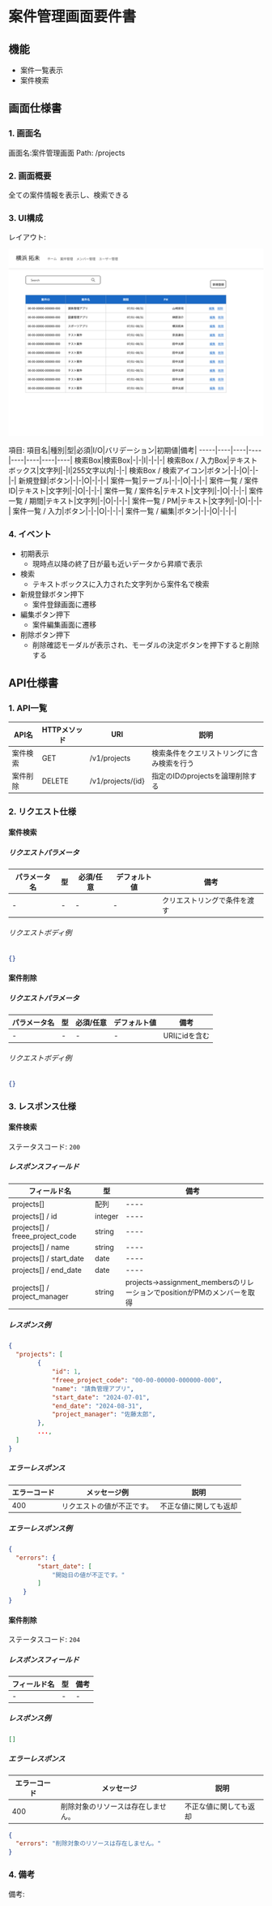 # 案件管理画面要件書

## 機能

- 案件一覧表示
- 案件検索

## 画面仕様書

### 1. 画面名

画面名:案件管理画面
Path: /projects

### 2. 画面概要

全ての案件情報を表示し、検索できる  

### 3. UI構成

レイアウト:

![案件管理画面WF](案件管理画面WF_20240824.png)

項目:
項目名|種別|型|必須|I/O|バリデーション|初期値|備考|
-----|----|----|----|----|----|----|----|
検索Box|検索Box|-|-|I|-|-|-|
検索Box / 入力Box|テキストボックス|文字列|-|I|255文字以内|-|-|
検索Box / 検索アイコン|ボタン|-|-|O|-|-|-|
新規登録|ボタン|-|-|O|-|-|-|
案件一覧|テーブル|-|-|O|-|-|-|
案件一覧 / 案件ID|テキスト|文字列|-|O|-|-|-|
案件一覧 / 案件名|テキスト|文字列|-|O|-|-|-|
案件一覧 / 期間|テキスト|文字列|-|O|-|-|-|
案件一覧 / PM|テキスト|文字列|-|O|-|-|-|
案件一覧 / 入力|ボタン|-|-|O|-|-|-|
案件一覧 / 編集|ボタン|-|-|O|-|-|-|

### 4. イベント

- 初期表示
  - 現時点以降の終了日が最も近いデータから昇順で表示
- 検索
  - テキストボックスに入力された文字列から案件名で検索
- 新規登録ボタン押下
  - 案件登録画面に遷移
- 編集ボタン押下
  - 案件編集画面に遷移
- 削除ボタン押下
  - 削除確認モーダルが表示され、モーダルの決定ボタンを押下すると削除する

## API仕様書

### 1. API一覧

API名|HTTPメソッド|URI|説明|
-----|----|----|----|
案件検索|GET|/v1/projects|検索条件をクエリストリングに含み検索を行う|
案件削除|DELETE|/v1/projects/{id}|指定のIDのprojectsを論理削除する|

### 2. リクエスト仕様

#### 案件検索

##### リクエストパラメータ

パラメータ名|型|必須/任意|デフォルト値|備考|
-----|----|----|----|----|
-|-|-|-|クリエストリングで条件を渡す|

###### リクエストボディ例

```json
{}
```

#### 案件削除

##### リクエストパラメータ

パラメータ名|型|必須/任意|デフォルト値|備考|
-----|----|----|----|----|
-|-|-|-|URIにidを含む|

###### リクエストボディ例

```json
{}
```

### 3. レスポンス仕様

#### 案件検索

ステータスコード: `200`

##### レスポンスフィールド

フィールド名|型|備考|
-----|----|----|
projects[]|配列|----|
projects[] / id|integer|----|
projects[] / freee_project_code|string|----|
projects[] / name|string|----|
projects[] / start_date|date|----|
projects[] / end_date|date|----|
projects[] / project_manager|string|projects->assignment_membersのリレーションでpositionがPMのメンバーを取得|

##### レスポンス例

```json
{
  "projects": [
        {
            "id": 1,
            "freee_project_code": "00-00-00000-000000-000",
            "name": "請負管理アプリ",
            "start_date": "2024-07-01",
            "end_date": "2024-08-31",
            "project_manager": "佐藤太郎",
        },
        ...,
  ]
}
```

##### エラーレスポンス

エラーコード|メッセージ例|説明|
-----|----|----|
400|リクエストの値が不正です。|不正な値に関しても返却|

##### エラーレスポンス例

```json
{
  "errors": {
        "start_date": [
            "開始日の値が不正です。"
        ]
    }
}
```

#### 案件削除

ステータスコード: `204`

##### レスポンスフィールド

フィールド名|型|備考|
-----|----|----|
-|-|-|

##### レスポンス例

```json
[]
```

##### エラーレスポンス

エラーコード|メッセージ|説明|
-----|----|----|
400|削除対象のリソースは存在しません。|不正な値に関しても返却|

```json
{
  "errors": "削除対象のリソースは存在しません。"
}
```

### 4. 備考

備考: 
